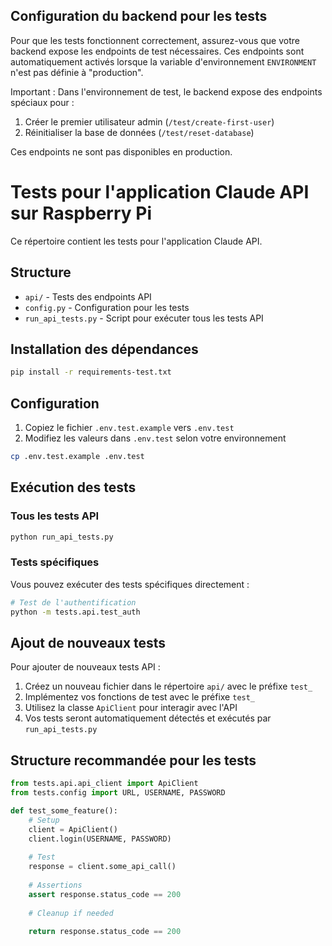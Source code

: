 ## Configuration du backend pour les tests

Pour que les tests fonctionnent correctement, assurez-vous que votre backend expose les endpoints de test nécessaires. Ces endpoints sont automatiquement activés lorsque la variable d'environnement `ENVIRONMENT` n'est pas définie à "production".

Important : Dans l'environnement de test, le backend expose des endpoints spéciaux pour :
1. Créer le premier utilisateur admin (`/test/create-first-user`)  
2. Réinitialiser la base de données (`/test/reset-database`)

Ces endpoints ne sont pas disponibles en production.

# Tests pour l'application Claude API sur Raspberry Pi

Ce répertoire contient les tests pour l'application Claude API.

## Structure

- `api/` - Tests des endpoints API
- `config.py` - Configuration pour les tests
- `run_api_tests.py` - Script pour exécuter tous les tests API

## Installation des dépendances

```bash
pip install -r requirements-test.txt
```

## Configuration

1. Copiez le fichier `.env.test.example` vers `.env.test`
2. Modifiez les valeurs dans `.env.test` selon votre environnement

```bash
cp .env.test.example .env.test
```

## Exécution des tests

### Tous les tests API

```bash
python run_api_tests.py
```

### Tests spécifiques

Vous pouvez exécuter des tests spécifiques directement :

```bash
# Test de l'authentification
python -m tests.api.test_auth
```

## Ajout de nouveaux tests

Pour ajouter de nouveaux tests API :

1. Créez un nouveau fichier dans le répertoire `api/` avec le préfixe `test_`
2. Implémentez vos fonctions de test avec le préfixe `test_`
3. Utilisez la classe `ApiClient` pour interagir avec l'API
4. Vos tests seront automatiquement détectés et exécutés par `run_api_tests.py`

## Structure recommandée pour les tests

```python
from tests.api.api_client import ApiClient
from tests.config import URL, USERNAME, PASSWORD

def test_some_feature():
    # Setup
    client = ApiClient()
    client.login(USERNAME, PASSWORD)
    
    # Test
    response = client.some_api_call()
    
    # Assertions
    assert response.status_code == 200
    
    # Cleanup if needed
    
    return response.status_code == 200
```
